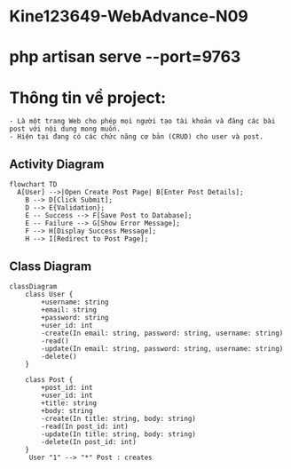# Kine123649-WebAdvance-N09
# php artisan serve --port=9763
# Thông tin về project:
    - Là một trang Web cho phép mọi người tạo tài khoản và đăng các bài post với nội dung mong muốn.
    - Hiện tại đang có các chức năng cơ bản (CRUD) cho user và post.

## Activity Diagram
```mermaid
flowchart TD
  A[User] -->|Open Create Post Page| B[Enter Post Details];
    B --> D[Click Submit];
    D --> E{Validation};
    E -- Success --> F[Save Post to Database];
    E -- Failure --> G[Show Error Message];
    F --> H[Display Success Message];
    H --> I[Redirect to Post Page];
```

## Class Diagram
```mermaid
classDiagram
    class User {
        +username: string
        +email: string
        +password: string
        +user_id: int
        -create(In email: string, password: string, username: string)
        -read()
        -update(In email: string, password: string, username: string)
        -delete()
    }

    class Post {
        +post_id: int
        +user_id: int
        +title: string
        +body: string
        -create(In title: string, body: string)
        -read(In post_id: int)
        -update(In title: string, body: string)
        -delete(In post_id: int)
    }
     User "1" --> "*" Post : creates
```